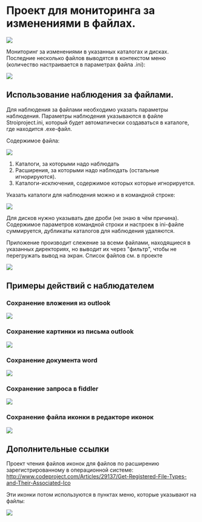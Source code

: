 ﻿# Проект для мониторинга за изменениями в файлах.

![](help/22.gif)

Мониторинг за изменениями в указанных каталогах и дисках. Последние несколько файлов выводятся в контекстом меню (количество настраивается в параметрах файла .ini):

![](help/12.png)

## Использование наблюдения за файлами.

Для наблюдения за файлами необходимо указать параметры наблюдения. Параметры наблюдения указываются в файле Stroiproject.ini, который будет автоматически создаваться в каталоге, где находится .exe-файл.

Содержимое файла:

![](help/18.png)

1. Каталоги, за которыми надо наблюдать 
2. Расширения, за которыми надо наблюдать (остальные игнорируются).
3. Каталоги-исключения, содержимое которых которые игнорируется.

Указать каталоги для наблюдения можно и в командной строке:

![](help/13.png)

Для дисков нужно указывать две дроби (не знаю в чём причина). Содержимое параметров командной строки и настроек в ini-файле суммируется, дубликаты каталогов для наблюдения удаляются.

Приложение производит слежение за всеми файлами, находящиеся в указанных директориях, но выводит их через "фильтр", чтобы не перегружать вывод на экран. Список файлов см. в проекте

![](help/14.png)

## Примеры действий с наблюдателем

### Сохранение вложения из outlook

![](help/15.png)

### Сохранение картинки из письма outlook

![](help/16.png)

### Сохранение документа word

![](help/17.png)

### Сохранение запроса в fiddler

![](help/20.png)

### Сохранение файла иконки в редакторе иконок

![](help/21.png)

## Дополнительные ссылки

Проект чтения файлов иконок для файлов по расширению зарегистрированному в операционной системе: http://www.codeproject.com/Articles/29137/Get-Registered-File-Types-and-Their-Associated-Ico

Эти иконки потом используются в пунктах меню, которые указывают на файлы:

![](help/19.png)